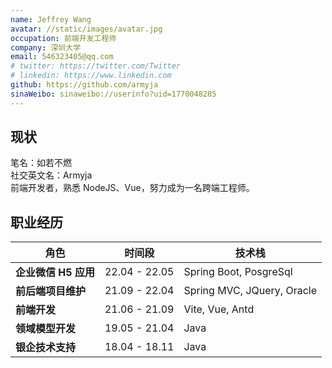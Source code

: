 ```yaml
---
name: Jeffrey Wang
avatar: //static/images/avatar.jpg
occupation: 前端开发工程师
company: 深圳大学
email: 546323405@qq.com
# twitter: https://twitter.com/Twitter
# linkedin: https://www.linkedin.com
github: https://github.com/armyja
sinaWeibo: sinaweibo://userinfo?uid=1770048285
---
```


## 现状

笔名：如若不燃  
社交英文名：Armyja  
前端开发者，熟悉 NodeJS、Vue，努力成为一名跨端工程师。

## 职业经历

| 角色                 | 时间段        | 技术栈                     |
| -------------------- | ------------- | -------------------------- |
| **企业微信 H5 应用** | 22.04 - 22.05 | Spring Boot, PosgreSql     |
| **前后端项目维护**   | 21.09 - 22.04 | Spring MVC, JQuery, Oracle |
| **前端开发**         | 21.06 - 21.09 | Vite, Vue, Antd            |
| **领域模型开发**     | 19.05 - 21.04 | Java                       |
| **银企技术支持**     | 18.04 - 18.11 | Java                       |
